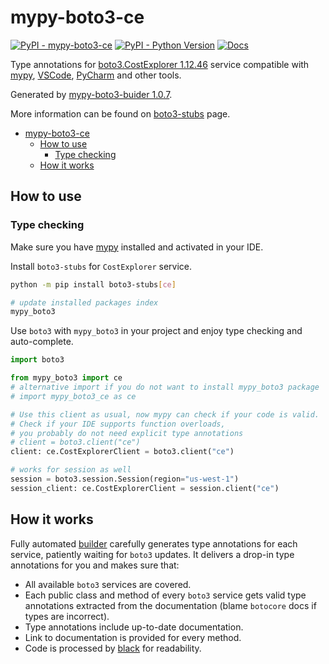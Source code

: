 # mypy-boto3-ce

[![PyPI - mypy-boto3-ce](https://img.shields.io/pypi/v/mypy-boto3-ce.svg?color=blue)](https://pypi.org/project/mypy-boto3-ce)
[![PyPI - Python Version](https://img.shields.io/pypi/pyversions/mypy-boto3-ce.svg?color=blue)](https://pypi.org/project/mypy-boto3-ce)
[![Docs](https://img.shields.io/readthedocs/mypy-boto3-builder.svg?color=blue)](https://mypy-boto3-builder.readthedocs.io/)

Type annotations for
[boto3.CostExplorer 1.12.46](https://boto3.amazonaws.com/v1/documentation/api/1.12.46/reference/services/ce.html#CostExplorer) service
compatible with [mypy](https://github.com/python/mypy), [VSCode](https://code.visualstudio.com/),
[PyCharm](https://www.jetbrains.com/pycharm/) and other tools.

Generated by [mypy-boto3-buider 1.0.7](https://github.com/vemel/mypy_boto3_builder).

More information can be found on [boto3-stubs](https://pypi.org/project/boto3-stubs/) page.

- [mypy-boto3-ce](#mypy-boto3-ce)
  - [How to use](#how-to-use)
    - [Type checking](#type-checking)
  - [How it works](#how-it-works)

## How to use

### Type checking

Make sure you have [mypy](https://github.com/python/mypy) installed and activated in your IDE.

Install `boto3-stubs` for `CostExplorer` service.

```bash
python -m pip install boto3-stubs[ce]

# update installed packages index
mypy_boto3
```

Use `boto3` with `mypy_boto3` in your project and enjoy type checking and auto-complete.

```python
import boto3

from mypy_boto3 import ce
# alternative import if you do not want to install mypy_boto3 package
# import mypy_boto3_ce as ce

# Use this client as usual, now mypy can check if your code is valid.
# Check if your IDE supports function overloads,
# you probably do not need explicit type annotations
# client = boto3.client("ce")
client: ce.CostExplorerClient = boto3.client("ce")

# works for session as well
session = boto3.session.Session(region="us-west-1")
session_client: ce.CostExplorerClient = session.client("ce")

```

## How it works

Fully automated [builder](https://github.com/vemel/mypy_boto3_builder) carefully generates
type annotations for each service, patiently waiting for `boto3` updates. It delivers
a drop-in type annotations for you and makes sure that:

- All available `boto3` services are covered.
- Each public class and method of every `boto3` service gets valid type annotations
  extracted from the documentation (blame `botocore` docs if types are incorrect).
- Type annotations include up-to-date documentation.
- Link to documentation is provided for every method.
- Code is processed by [black](https://github.com/psf/black) for readability.